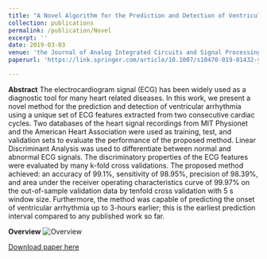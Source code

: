 ```yaml
---
title: "A Novel Algorithm for the Prediction and Detection of Ventricular Arrhythmia"
collection: publications
permalink: /publication/Novel
excerpt: ''
date: 2019-03-03
venue: 'the Journal of Analog Integrated Circuits and Signal Processing'
paperurl: 'https://link.springer.com/article/10.1007/s10470-019-01432-y'

---
```

**Abstract**
The electrocardiogram signal (ECG) has been widely used as a diagnostic tool for many heart related diseases. In this work, we present a novel method for the prediction and detection of ventricular arrhythmia using a unique set of ECG features extracted from two consecutive cardiac cycles. Two databases of the heart signal recordings from MIT Physionet and the American Heart Association were used as training, test, and validation sets to evaluate the performance of the proposed method. Linear Discriminant Analysis was used to differentiate between normal and abnormal ECG signals. The discriminatory properties of the ECG features were evaluated by many k-fold cross validations. The proposed method achieved: an accuracy of 99.1%, sensitivity of 98.95%, precision of 98.39%, and area under the receiver operating characteristics curve of 99.97% on the out-of-sample validation data by tenfold cross validation with 5 s window size. Furthermore, the method was capable of predicting the onset of ventricular arrhythmia up to 3-hours earlier; this is the earliest prediction interval compared to any published work so far.


**Overview**
![Overview](http://nourhanb.github.io/images/novel_block.jpg)

[Download paper here](file:///C:/Users/nourh/Downloads/s10470-019-01432-y.pdf)
